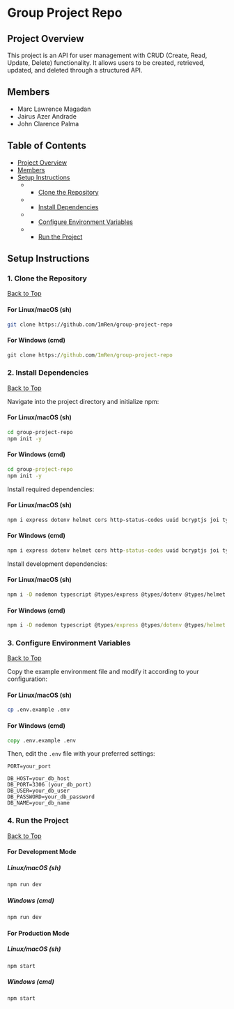 # Group Project Repo

## Project Overview
This project is an API for user management with CRUD (Create, Read, Update, Delete) functionality. It allows users to be created, retrieved, updated, and deleted through a structured API.

## Members
- Marc Lawrence Magadan  
- Jairus Azer Andrade  
- John Clarence Palma  

## Table of Contents
- [Project Overview](#project-overview)
- [Members](#members)
- [Setup Instructions](#setup-instructions)
  - - [Clone the Repository](#1-clone-the-repository)
  -  - [Install Dependencies](#2-install-dependencies)
  - - [Configure Environment Variables](#3-configure-environment-variables)
  - - [Run the Project](#4-run-the-project)

## Setup Instructions

### 1. Clone the Repository
[Back to Top](#table-of-contents)

#### For Linux/macOS (sh)
```sh
git clone https://github.com/1mRen/group-project-repo
```

#### For Windows (cmd)
```cmd
git clone https://github.com/1mRen/group-project-repo
```

### 2. Install Dependencies
[Back to Top](#table-of-contents)

Navigate into the project directory and initialize npm:

#### For Linux/macOS (sh)
```sh
cd group-project-repo
npm init -y
```

#### For Windows (cmd)
```cmd
cd group-project-repo
npm init -y
```

Install required dependencies:

#### For Linux/macOS (sh)
```sh
npm i express dotenv helmet cors http-status-codes uuid bcryptjs joi typeorm reflect-metadata mysql2
```

#### For Windows (cmd)
```cmd
npm i express dotenv helmet cors http-status-codes uuid bcryptjs joi typeorm reflect-metadata mysql2
```

Install development dependencies:

#### For Linux/macOS (sh)
```sh
npm i -D nodemon typescript @types/express @types/dotenv @types/helmet @types/cors @types/uuid @types/bcryptjs
```

#### For Windows (cmd)
```cmd
npm i -D nodemon typescript @types/express @types/dotenv @types/helmet @types/cors @types/uuid @types/bcryptjs
```

### 3. Configure Environment Variables
[Back to Top](#table-of-contents)

Copy the example environment file and modify it according to your configuration:

#### For Linux/macOS (sh)
```sh
cp .env.example .env
```

#### For Windows (cmd)
```cmd
copy .env.example .env
```

Then, edit the `.env` file with your preferred settings:
```
PORT=your_port

DB_HOST=your_db_host
DB_PORT=3306 (your_db_port)
DB_USER=your_db_user
DB_PASSWORD=your_db_password
DB_NAME=your_db_name
```

### 4. Run the Project
[Back to Top](#table-of-contents)

#### For Development Mode
##### Linux/macOS (sh)
```sh
npm run dev
```
##### Windows (cmd)
```cmd
npm run dev
```

#### For Production Mode
##### Linux/macOS (sh)
```sh
npm start
```
##### Windows (cmd)
```cmd
npm start
```
